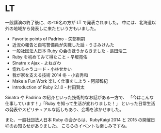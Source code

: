 # LT
一般講演の終了後に、のべ9名の方が LT で発表されました。
中には、北海道以外の地域から発表しに来たという方もいました。

- Favorite points of Padrino - 矢部剛嗣
- 近況の報告と自宅警備員が失職した話 - うさみけんた
- 一般社団法人日本 Ruby の会のほうからきました - 島田浩二
- Ruby を初めてみて得たこと - 早坂亮佑
- Sinatra x Ajax - よねざわ
- 惚れちゃうコード - 小林せかい
- 我が家を支える技術 2014 冬 - 小岩秀和
- Make a Fun Work 楽しく仕事をしよう - 阿部智紀
- Introduction of Ruby 2.1.0 - 村田賢太

Sinatra や Padrino の紹介といった技術的なお話がある一方で、
「今はこんな仕事しています！」「Ruby を知って生活が変わりました！」
といった日常生活の発表やスピリチュアルな話しもあり、会場を沸かせました。

また、一般社団法人日本 Ruby の会からは、RubyKaigi 2014 と 2015 の開催日程のお知らせがありました。
こちらのイベントも楽しみですね。
